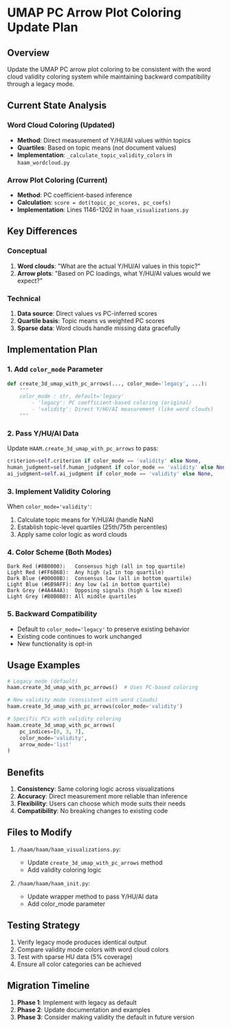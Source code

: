 # UMAP PC Arrow Plot Coloring Update Plan

## Overview
Update the UMAP PC arrow plot coloring to be consistent with the word cloud validity coloring system while maintaining backward compatibility through a legacy mode.

## Current State Analysis

### Word Cloud Coloring (Updated)
- **Method**: Direct measurement of Y/HU/AI values within topics
- **Quartiles**: Based on topic means (not document values)
- **Implementation**: `_calculate_topic_validity_colors` in `haam_wordcloud.py`

### Arrow Plot Coloring (Current)
- **Method**: PC coefficient-based inference
- **Calculation**: `score = dot(topic_pc_scores, pc_coefs)`
- **Implementation**: Lines 1146-1202 in `haam_visualizations.py`

## Key Differences

### Conceptual
1. **Word clouds**: "What are the actual Y/HU/AI values in this topic?"
2. **Arrow plots**: "Based on PC loadings, what Y/HU/AI values would we expect?"

### Technical
1. **Data source**: Direct values vs PC-inferred scores
2. **Quartile basis**: Topic means vs weighted PC scores
3. **Sparse data**: Word clouds handle missing data gracefully

## Implementation Plan

### 1. Add `color_mode` Parameter
```python
def create_3d_umap_with_pc_arrows(..., color_mode='legacy', ...):
    """
    color_mode : str, default='legacy'
        - 'legacy': PC coefficient-based coloring (original)
        - 'validity': Direct Y/HU/AI measurement (like word clouds)
    """
```

### 2. Pass Y/HU/AI Data
Update `HAAM.create_3d_umap_with_pc_arrows` to pass:
```python
criterion=self.criterion if color_mode == 'validity' else None,
human_judgment=self.human_judgment if color_mode == 'validity' else None,
ai_judgment=self.ai_judgment if color_mode == 'validity' else None,
```

### 3. Implement Validity Coloring
When `color_mode='validity'`:
1. Calculate topic means for Y/HU/AI (handle NaN)
2. Establish topic-level quartiles (25th/75th percentiles)
3. Apply same color logic as word clouds

### 4. Color Scheme (Both Modes)
```
Dark Red (#8B0000):   Consensus high (all in top quartile)
Light Red (#FF6B6B):  Any high (≥1 in top quartile)
Dark Blue (#00008B):  Consensus low (all in bottom quartile)
Light Blue (#6B9AFF): Any low (≥1 in bottom quartile)
Dark Grey (#4A4A4A):  Opposing signals (high & low mixed)
Light Grey (#B0B0B0): All middle quartiles
```

### 5. Backward Compatibility
- Default to `color_mode='legacy'` to preserve existing behavior
- Existing code continues to work unchanged
- New functionality is opt-in

## Usage Examples

```python
# Legacy mode (default)
haam.create_3d_umap_with_pc_arrows()  # Uses PC-based coloring

# New validity mode (consistent with word clouds)
haam.create_3d_umap_with_pc_arrows(color_mode='validity')

# Specific PCs with validity coloring
haam.create_3d_umap_with_pc_arrows(
    pc_indices=[0, 3, 7],
    color_mode='validity',
    arrow_mode='list'
)
```

## Benefits

1. **Consistency**: Same coloring logic across visualizations
2. **Accuracy**: Direct measurement more reliable than inference
3. **Flexibility**: Users can choose which mode suits their needs
4. **Compatibility**: No breaking changes to existing code

## Files to Modify

1. `/haam/haam/haam_visualizations.py`:
   - Update `create_3d_umap_with_pc_arrows` method
   - Add validity coloring logic

2. `/haam/haam/haam_init.py`:
   - Update wrapper method to pass Y/HU/AI data
   - Add color_mode parameter

## Testing Strategy

1. Verify legacy mode produces identical output
2. Compare validity mode colors with word cloud colors
3. Test with sparse HU data (5% coverage)
4. Ensure all color categories can be achieved

## Migration Timeline

1. **Phase 1**: Implement with legacy as default
2. **Phase 2**: Update documentation and examples
3. **Phase 3**: Consider making validity the default in future version